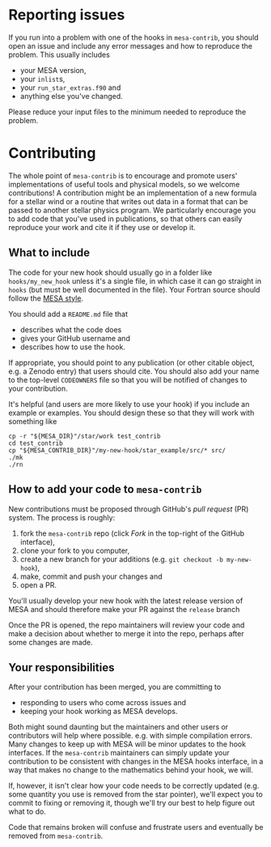 # Reporting issues

If you run into a problem with one of the hooks in ``mesa-contrib``,
you should open an issue and include any error messages and how to
reproduce the problem.  This usually includes

* your MESA version,
* your ``inlist``s,
* your ``run_star_extras.f90`` and
* anything else you've changed.

Please reduce your input files to the minimum needed to reproduce the
problem.

# Contributing

The whole point of ``mesa-contrib`` is to encourage and promote users'
implementations of useful tools and physical models, so we welcome
contributions!  A contribution might be an implementation of a new
formula for a stellar wind or a routine that writes out data in a
format that can be passed to another stellar physics program.  We
particularly encourage you to add code that you've used in
publications, so that others can easily reproduce your work and cite
it if they use or develop it.

## What to include

The code for your new hook should usually go in a folder like
``hooks/my_new_hook`` unless it's a single file, in which case it can
go straight in ``hooks`` (but must be well documented in the
file).  Your Fortran source should follow the 
[MESA style](https://docs.mesastar.org/en/latest/developing/code_style.html).

You should add a ``README.md`` file that

* describes what the code does
* gives your GitHub username and
* describes how to use the hook.

If appropriate, you should point to any publication (or other citable
object, e.g. a Zenodo entry) that users should cite.  You should also
add your name to the top-level ``CODEOWNERS`` file so that you will be
notified of changes to your contribution.

It's helpful (and users are more likely to use your hook) if you
include an example or examples.  You should design these so that they
will work with something like

```
cp -r "${MESA_DIR}"/star/work test_contrib
cd test_contrib
cp "${MESA_CONTRIB_DIR}"/my-new-hook/star_example/src/* src/
./mk
./rn
```

## How to add your code	to ``mesa-contrib``

New contributions must be proposed through GitHub's *pull request*
(PR) system.  The process is roughly:

1. fork the ``mesa-contrib`` repo (click *Fork* in the top-right of the GitHub interface),
2. clone your fork to you computer,
3. create a new branch for your additions (e.g. ``git checkout -b my-new-hook``),
4. make, commit and push your changes and
5. open a PR.

You'll usually develop your new hook with the latest release version
of MESA and should therefore make your PR against the ``release``
branch

Once the PR is opened, the repo maintainers will review your code 
and make a decision about whether to merge it into the repo, perhaps 
after some changes are made.

## Your responsibilities

After your contribution has been merged, you are committing 
to

* responding to users who come across issues and
* keeping your hook working as MESA develops.

Both might sound daunting but the maintainers and other users or
contributors will help where possible. e.g. with simple compilation
errors.  Many changes to keep up with MESA will be minor updates to
the hook interfaces.  If the ``mesa-contrib`` maintainers can simply
update your contribution to be consistent with changes in the MESA
hooks interface, in a way that makes no change to the mathematics
behind your hook, we will.

If, however, it isn't clear how your code needs to be correctly
updated (e.g. some quantity you use is removed from the star pointer),
we'll expect you to commit to fixing or removing it, though we'll try
our best to help figure out what to do.

Code that remains broken will confuse and frustrate users and
eventually be removed from ``mesa-contrib``.
